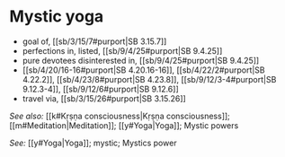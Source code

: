 # Mystic yoga

* goal of, [[sb/3/15/7#purport|SB 3.15.7]]
* perfections in, listed, [[sb/9/4/25#purport|SB 9.4.25]]
* pure devotees disinterested in, [[sb/9/4/25#purport|SB 9.4.25]]
*  [[sb/4/20/16-16#purport|SB 4.20.16-16]], [[sb/4/22/2#purport|SB 4.22.2]], [[sb/4/23/8#purport|SB 4.23.8]], [[sb/9/12/3-4#purport|SB 9.12.3-4]], [[sb/9/12/6#purport|SB 9.12.6]]
* travel via, [[sb/3/15/26#purport|SB 3.15.26]]

*See also:* [[k#Kṛṣṇa consciousness|Kṛṣṇa consciousness]]; [[m#Meditation|Meditation]]; [[y#Yoga|Yoga]]; Mystic powers

*See:* [[y#Yoga|Yoga]]; mystic; Mystics power
